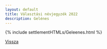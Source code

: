 ```yaml
---
layout: default
title: Választási névjegyzék 2022
description: Gelénes
---
```


{% include settlementHTMLs/Geleenes.html %}

[Vissza](../)
